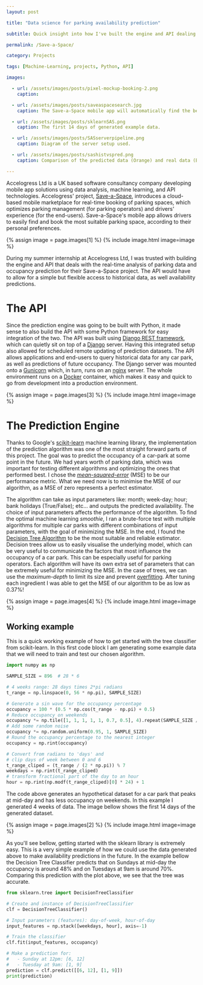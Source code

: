 ```yaml
---
layout: post

title: "Data science for parking availability prediction"

subtitle: Quick insight into how I've built the engine and API dealing with the real-time analysis of parking data and occupancy prediction for the Save-a-Space project

permalink: /Save-a-Space/

category: Projects

tags: [Machine-Learning, projects, Python, API]

images:

  - url: /assets/images/posts/pixel-mockup-booking-2.png
    caption:

  - url: /assets/images/posts/saveaspacesearch.jpg
    caption: The Save-a-Space mobile app will automatically find the best parking space according to user preferences.

  - url: /assets/images/posts/sklearnSAS.png
    caption: The first 14 days of generated example data.

  - url: /assets/images/posts/SASserverpipeline.png
    caption: Diagram of the server setup used.

  - url: /assets/images/posts/sashistvspred.png
    caption: Comparison of the predicted data (Orange) and real data (Blue)

---
```




Accelogress Ltd is a UK based software consultancy company developing
mobile app solutions using data analysis, machine learning, and API
technologies. Accelogress' project,
[Save-a-Space](https://save-a-space.com), introduces a cloud-based
mobile marketplace for real-time booking of parking spaces, which
optimizes parking management (for parking operators) and drivers'
experience (for the end-users).  Save-a-Space's mobile app allows drivers
to easily find and book the most suitable parking space, according to
their personal preferences.


{% assign image = page.images[1] %}
{% include image.html image=image %}

During my summer internship at Accelogress Ltd, I was trusted with
building the engine and API that deals with the real-time analysis of
parking data and occupancy prediction for their Save-a-Space project.
The API would have to allow for a simple but flexible access to
historical data, as well availability predictions.


# The API

Since the prediction engine was going to be built with Python, it made
sense to also build the API with some Python framework for easy
integration of the two. The API was built using
[Django REST framework](http://www.django-rest-framework.org), which can
quietly sit on top of a [Django](https://www.djangoproject.com/) server.
Having this integrated setup also allowed for scheduled remote updating
of prediction datasets. The API allows applications and end-users to
query historical data for any car park, as well as predictions of future
occupancy. The Django server was mounted onto a
[Gunicorn](https://gunicorn.org/) which, in turn, runs on an
[nginx](https://www.nginx.com/) server. The whole environment runs on a
[Docker](https://www.docker.com/) container, which makes it easy and
quick to go from development into a production environment.

{% assign image = page.images[3] %}
{% include image.html image=image %}

# The Prediction Engine

Thanks to Google's [scikit-learn](http://scikit-learn.org) machine
learning library, the implementation of the prediction algorithm was one
of the most straight forward parts of this project. The goal was to
predict the occupancy of a car-park at some point in the future. We had
years worth of parking data, which was important for testing different
algorithms and optimizing the ones that performed best.
I chose the [_mean-squared-error_](https://en.wikipedia.org/wiki/Mean_squared_error)
(MSE) to be our performance metric. What we need now is to minimise
the MSE of our algorithm, as a MSE of zero represents a perfect estimator.

The algorithm can take as input parameters like: month; week-day; hour;
bank holidays (True/False); etc... and outputs the predicted
availability. The choice of input parameters affects the
performance of the algorithm. To find the optimal machine learning
_smoothie_, I ran a brute-force test with multiple algorithms for
multiple car parks with different combinations of input parameters,
with the goal of minimizing the MSE. In the end, I found the
[Decision Tree Algorithm](http://scikit-learn.org/stable/modules/tree.html)
to be the most suitable and reliable estimator. Decision trees allow
us to easily visualise the underlying model, which can be very useful to
communicate the factors that most influence the occupancy of a car park.
This can be especially useful for parking operators. Each algorithm
will have its own extra set of parameters that can be extremely useful for
minimizing the MSE. In the case of trees, we can use the _maximum-depth_
to limit its size and prevent
[overfitting](https://en.wikipedia.org/wiki/Overfitting). After tuning
each ingredient I was able to get the MSE of our algorithm to be as low
as 0.37%!

{% assign image = page.images[4] %}
{% include image.html image=image %}


## Working example

This is a quick working example of how to get started with the tree
classifier from scikit-learn. In this first code block I am generating
some example data that we will need to train and test our chosen algorithm.

```python
import numpy as np

SAMPLE_SIZE = 896  # 28 * 6

# 4 weeks range: 28 days times 2*pi radians
t_range = np.linspace(0, 56 * np.pi), SAMPLE_SIZE)

# Generate a sin wave for the occupancy percentage
occupancy = 100 * (0.5 * np.cos(t_range - np.pi) + 0.5)
# Reduce occupancy on weekends
occupancy *= np.tile([1, 1, 1, 1, 1, 0.7, 0.5], 4).repeat(SAMPLE_SIZE / 28)
# Add some random noise
occupancy *= np.random.uniform(0.95, 1, SAMPLE_SIZE)
# Round the occupancy percentage to the nearest integer
occupancy = np.rint(occupancy)

# Convert from radians to 'days' and
# clip days of week between 0 and 6
t_range_cliped = (t_range / (2 * np.pi)) % 7
weekdays = np.rint(t_range_cliped)
# transform fractional part of the day to an hour
hour = np.rint(np.modf(t_range_cliped)[0] * 24) + 1
```

The code above generates an hypothetical dataset for a car park that peaks
at mid-day and has less occupancy on weekends. In this example I generated
4 weeks of data. The image bellow shows the first 14 days of the generated
dataset.

{% assign image = page.images[2] %}
{% include image.html image=image %}

As you'll see bellow, getting started with the sklearn library is extremely
easy. This is a very simple example of how we could use the data generated
above to make availability predictions in the future. In the example bellow
the Decision Tree Classifier predicts that on Sundays at mid-day the
occupancy is around 48% and on Tuesdays at 9am is around 70%. Comparing
this prediction with the plot above, we see that the tree was accurate.

```python
from sklearn.tree import DecisionTreeClassifier

# Create and instance of DecisionTreeClassifier
clf = DecisionTreeClassifier()

# Input parameters (features): day-of-week, hour-of-day
input_features = np.stack([weekdays, hour], axis=-1)

# Train the classifier
clf.fit(input_features, occupancy)

# Make a prediction for:
#   - Sunday at 12pm: [6, 12]
#   - Tuesday at 9am: [1, 9]
prediction = clf.predict([[6, 12], [1, 9]])
print(prediction)
```